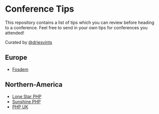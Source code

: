 # Conference Tips

This repository contains a list of tips which you can review before heading to a conference. Feel free to send in your own tips for conferences you attended!

Curated by [@driesvints](https://twitter.com/driesvints)

## Europe

- [Fosdem](fosdem.md)

## Northern-America

- [Lone Star PHP](lonestarphp.md)
- [Sunshine PHP](sunshinephp.md)
- [PHP UK](phpuk.md)
